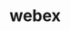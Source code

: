 <html>
  <head>
    <title>webex</title>
      </head>
     <body>
       <h1>webex</h1>
       </body>
  </html>

